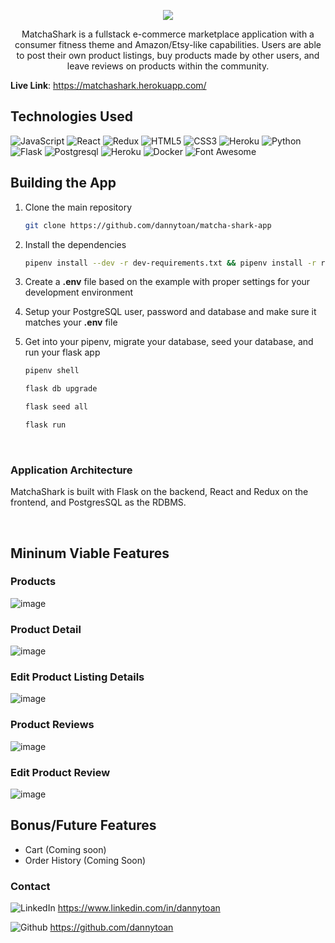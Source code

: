<p align="center">
  <img src="https://res.cloudinary.com/matchaprince/image/upload/v1657157589/matcha_shark_logo_maiavt.png">
</p>
<p align="center">MatchaShark is a fullstack e-commerce marketplace application with a consumer fitness theme and Amazon/Etsy-like capabilities. Users are able to post their own product listings, buy products made by other users, and leave reviews on products within the community.</p>


**Live Link**: https://matchashark.herokuapp.com/
<br>

## Technologies Used
![JavaScript](https://img.shields.io/badge/javascript-%23323330.svg?style=for-the-badge&logo=javascript&logoColor=%23F7DF1E)
![React](https://img.shields.io/badge/react-%2320232a.svg?style=for-the-badge&logo=react&logoColor=%2361DAFB)
![Redux](https://img.shields.io/badge/redux-%23593d88.svg?style=for-the-badge&logo=redux&logoColor=white)
![HTML5](https://img.shields.io/badge/html5-%23E34F26.svg?style=for-the-badge&logo=html5&logoColor=white)
![CSS3](https://img.shields.io/badge/css3-%231572B6.svg?style=for-the-badge&logo=css3&logoColor=white)
![Heroku](https://img.shields.io/badge/heroku-%23430098.svg?style=for-the-badge&logo=heroku&logoColor=white)
![Python](https://img.shields.io/badge/Python-FFD43B?style=for-the-badge&logo=python&logoColor=blue)
![Flask](https://img.shields.io/badge/Flask-000000?style=for-the-badge&logo=flask&logoColor=white)
![Postgresql](https://img.shields.io/badge/PostgreSQL-316192?style=for-the-badge&logo=postgresql&logoColor=white)
![Heroku](https://img.shields.io/badge/Heroku-430098?style=for-the-badge&logo=heroku&logoColor=white)
![Docker](https://img.shields.io/badge/Docker-2CA5E0?style=for-the-badge&logo=docker&logoColor=white)
![Font Awesome](https://img.shields.io/badge/Font_Awesome-339AF0?style=for-the-badge&logo=fontawesome&logoColor=white)


## Building the App
1. Clone the main repository

   ```bash
   git clone https://github.com/dannytoan/matcha-shark-app
   ```

2. Install the dependencies

      ```bash
      pipenv install --dev -r dev-requirements.txt && pipenv install -r requirements.txt
      ```

3. Create a **.env** file based on the example with proper settings for your
   development environment
4. Setup your PostgreSQL user, password and database and make sure it matches your **.env** file

5. Get into your pipenv, migrate your database, seed your database, and run your flask app

   ```bash
   pipenv shell
   ```

   ```bash
   flask db upgrade
   ```

   ```bash
   flask seed all
   ```

   ```bash
   flask run
   ```
   
<br>

### Application Architecture

MatchaShark is built with Flask on the backend, React and Redux on the frontend, and PostgresSQL as the RDBMS.

<br>

## Mininum Viable Features
### Products
![image](https://user-images.githubusercontent.com/96567728/178895899-5987d77b-996a-4dc0-a170-6353d98c53ab.png)
### Product Detail
![image](https://user-images.githubusercontent.com/96567728/178896314-4011f599-9241-4247-9af2-793da3889937.png)
### Edit Product Listing Details
![image](https://user-images.githubusercontent.com/96567728/178897144-e0a5d41a-078d-4113-a4c7-f424680f480a.png)
### Product Reviews
![image](https://user-images.githubusercontent.com/96567728/178896616-1c03d57e-cfa4-476f-9800-a70eeb5b953e.png)
### Edit Product Review
![image](https://user-images.githubusercontent.com/96567728/178896951-2ad4eb7c-5486-46b9-85ef-da7b87d44f30.png)


## Bonus/Future Features
* Cart (Coming soon)
* Order History (Coming Soon)

### Contact
![LinkedIn](https://img.shields.io/badge/LinkedIn-0077B5?style=for-the-badge&logo=linkedin&logoColor=white) https://www.linkedin.com/in/dannytoan


![Github](https://img.shields.io/badge/GitHub-100000?style=for-the-badge&logo=github&logoColor=white) https://github.com/dannytoan
